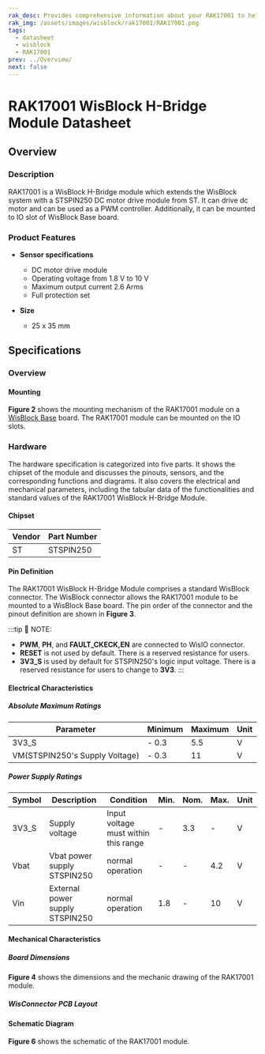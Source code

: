```yaml
---
rak_desc: Provides comprehensive information about your RAK17001 to help you use it. This information includes technical specifications, characteristics, and requirements, and it also discusses the device components.
rak_img: /assets/images/wisblock/rak17001/RAK17001.png
tags:
  - datasheet
  - wisblock
  - RAK17001
prev: ../Overview/
next: false
---
```


# RAK17001 WisBlock H-Bridge Module Datasheet

## Overview

<rk-img
  src="/assets/images/wisblock/rak17001/datasheet/RAK17001_front_back.png"
  width="60%"
  caption="RAK17001 WisBlock H-Bridge Module"
/>

### Description

RAK17001 is a WisBlock H-Bridge module which extends the WisBlock system with a STSPIN250 DC motor drive module from ST. It can drive dc motor and can be used as a PWM controller. Additionally, it can be mounted to IO slot of WisBlock Base board.

### Product Features

* **Sensor specifications**
    *  DC motor drive module
    *  Operating voltage from 1.8&nbsp;V to 10&nbsp;V
    *  Maximum output current 2.6&nbsp;Arms
    *  Full protection set

* **Size**
    * 25 x 35&nbsp;mm

## Specifications

### Overview

#### Mounting

**Figure 2** shows the mounting mechanism of the RAK17001 module on a [WisBlock Base](https://docs.rakwireless.com/Product-Categories/WisBlock/#wisblock-base) board. The RAK17001 module can be mounted on the IO slots.

<rk-img
  src="/assets/images/wisblock/rak17001/datasheet/RAK19xx_mounting.png"
  width="50%"
  caption="RAK17001 WisBlock H-Bridge Module Mounting"
/>

### Hardware

The hardware specification is categorized into five parts. It shows the chipset of the module and discusses the pinouts, sensors, and the corresponding functions and diagrams. It also covers the electrical and mechanical parameters, including the tabular data of the functionalities and standard values of the RAK17001 WisBlock H-Bridge Module.

#### Chipset

| Vendor    | Part Number |
| --------- | ----------- |
| ST        | STSPIN250   |

#### Pin Definition

The RAK17001 WisBlock H-Bridge Module comprises a standard WisBlock connector. The WisBlock connector allows the RAK17001 module to be mounted to a WisBlock Base board. The pin order of the connector and the pinout definition are shown in **Figure 3**.

<rk-img
  src="/assets/images/wisblock/rak17001/datasheet/RAK17001_pinout.png"
  width="50%"
  caption="RAK17001 WisBlock H-Bridge Module Pinout Diagram"
/>

:::tip 📝 NOTE:
 - **PWM**, **PH**, and **FAULT_CKECK,EN** are connected to WisIO connector.
 - **RESET** is not used by default. There is a reserved resistance for users.
 - **3V3_S** is used by default for STSPIN250's logic input voltage. There is a reserved resistance for users to change to **3V3**.
:::

#### Electrical Characteristics

##### Absolute Maximum Ratings

| Parameter                      | Minimum | Maximum | Unit |
| ------------------------------ | ------- | ------- | ---- |
| 3V3_S                          | - 0.3   | 5.5     | V    |
| VM(STSPIN250's Supply Voltage) | - 0.3   | 11      | V    |

##### Power Supply Ratings

| Symbol | Description                     | Condition                               | Min. | Nom.   | Max. | Unit |
| ------ | ------------------------------- | --------------------------------------- | ---- | ------ | ---- | ---- |
| 3V3_S  | Supply voltage                  | Input voltage must within this range    | -    | 3.3    | -    | V    |
| Vbat   | Vbat power supply STSPIN250     | normal operation                        | -    | -      | 4.2  | V    |
| Vin    | External power supply STSPIN250 | normal operation                        | 1.8  | -      | 10   | V    |

#### Mechanical Characteristics

##### Board Dimensions

**Figure 4** shows the dimensions and the mechanic drawing of the RAK17001 module.

<rk-img
  src="/assets/images/wisblock/rak17001/datasheet/RAK19xx_mechanic_drawing.png"
  width="60%"
  caption="RAK17001 WisBlock H-Bridge Module Mechanic Drawing"
/>

##### WisConnector PCB Layout

<rk-img
  src="/assets/images/wisblock/rak17001/datasheet/MxxS1003K6M.png"
  width="100%"
  caption="WisConnector PCB footprint and recommendations"
/>

#### Schematic Diagram

**Figure 6** shows the schematic of the RAK17001 module.

<rk-img
  src="/assets/images/wisblock/rak17001/datasheet/rak17001-schematic.png"
  width="100%"
  caption="RAK17001 WisBlock H-Bridge Module schematics"
/>



